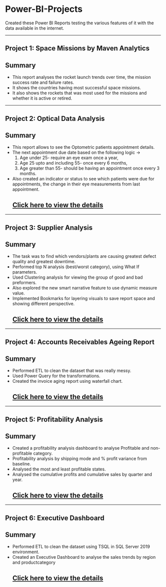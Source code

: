 # Power-BI-Projects
Created these Power BI Reports testing the various features of it with the data available in the internet. 

--- 
## Project 1:  Space Missions by Maven Analytics
## Summary 

* This report analyses the rocket launch trends over time, the mission success rate and failure rates.
* It shows the countries having most successful space missions.
* It also shows the rockets that was most used for the missions and whether it is active or retired.


--- 
## Project 2: Optical Data Analysis 
## Summary 

* This report allows to see the Optometric patients appointment details.
* The next appointment due date based on the following logic -> 
  1. Age under 25- require an eye exam once a year,
  2. Age 25 upto and including 55- once every 6 months,
  3. Age greater than 55- should be having an appointment once every 3 months.
* Also created an indicator or status to see which patients were due for appointments, the change in their eye measurements from last appointment.
  ## [Click here to view the details](https://github.com/nancy-gl/Optical_patients_report)

---

## Project 3: Supplier Analysis 
## Summary

* The task was to find which vendors/plants are causing greatest defect quality and greatest downtime.
* Performed top N analysis (best/worst category), using What If parameters.
* Used Clustering analysis for viewing the group of good and bad preformers.
* Also explored the new smart narrative feature to use dynamic measure value.
* Implemented Bookmarks for layering visuals to save report space and showing different perspective.
  ## [Click here to view the details](https://github.com/nancy-gl/Supplier_Analysis_report)

--- 

## Project 4: Accounts Receivables Ageing Report 
## Summary

* Performed ETL to clean the dataset that was really messy.
* Used Power Query for the transformations. 
* Created the invoice aging report using waterfall chart.
  ## [Click here to view the details](https://github.com/nancy-gl/Accounts-AR)
  
---

## Project 5: Profitability Analysis
## Summary

* Created a profitability analysis dashboard to analyse Profitable and non-profitable category.
* Profitability analysis by shipping mode and % profit variance from baseline.
* Analysed the most and least profitable states.
* Analysed the cumulative profits and cumulative sales by quarter and year.
  ## [Click here to view the details](https://github.com/nancy-gl/Profitability-Analysis)
  

---

## Project 6: Executive Dashboard
## Summary

* Performed ETL to clean the dataset using TSQL in SQL Server 2019 environment.
* Created an Executive Dashboard to analyse the sales trends by region and productcategory
  ## [Click here to view the details](https://github.com/nancy-gl/AdventureWorks-Sales-Dashboard)


